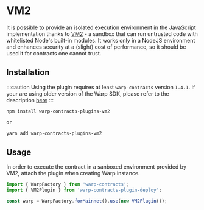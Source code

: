 # VM2

It is possible to provide an isolated execution environment in the JavaScript implementation thanks to [VM2](https://github.com/patriksimek/vm2) - a sandbox that can run untrusted code with whitelisted Node's built-in modules. It works only in a NodeJS environment and enhances security at a (slight) cost of performance, so it should be used it for contracts one cannot trust.

## Installation

:::caution
Using the plugin requires at least `warp-contracts` version `1.4.1`. If your are using older version of the Warp SDK, please refer to the description [here](../vm2.md)
:::

```sh
npm install warp-contracts-plugins-vm2

or

yarn add warp-contracts-plugins-vm2
```

## Usage

In order to execute the contract in a sanboxed environment provided by VM2, attach the plugin when creating Warp instance.

```ts
import { WarpFactory } from 'warp-contracts';
import { VM2Plugin } from 'warp-contracts-plugin-deploy';

const warp = WarpFactory.forMainnet().use(new VM2Plugin());
```
